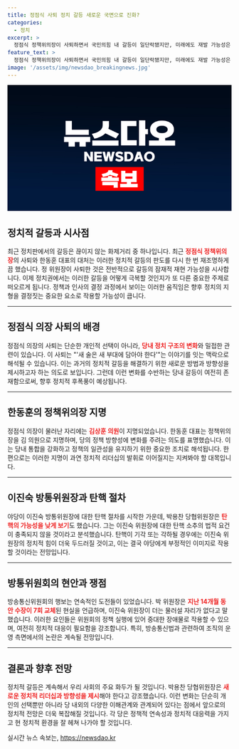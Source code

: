 ```yaml
---
title: 정점식 사퇴 정치 갈등 새로운 국면으로 진화?
categories:
  - 정치
excerpt: >
  정점식 정책위의장이 사퇴하면서 국민의힘 내 갈등이 일단락됐지만, 미래에도 재발 가능성은 여전히 존재한다. 박용찬 위원장은 이진숙 방통위원장 탄핵 시도에 대해 그 가능성이 낮다고 전망하며 민주당의 탄핵 난발 우려를 제기했다. 다음 주 의원총회에서 김상훈 의원의 정책위의장 추인이 예상된다.
feature_text: >
  정점식 정책위의장이 사퇴하면서 국민의힘 내 갈등이 일단락됐지만, 미래에도 재발 가능성은 여전히 존재한다. 박용찬 위원장은 이진숙 방통위원장 탄핵 시도에 대해 그 가능성이 낮다고 전망하며 민주당의 탄핵 난발 우려를 제기했다. 다음 주 의원총회에서 김상훈 의원의 정책위의장 추인이 예상된다.
image: '/assets/img/newsdao_breakingnews.jpg'
---
```


<p><img src="/assets/img/newsdao_breakingnews.jpg" alt="firstkoreanews 속보" /></p>

<h2 data-ke-size="size26">정치적 갈등과 시사점</h2>

<p data-ke-size="size16">최근 정치판에서의 갈등은 끊이지 않는 화제거리 중 하나입니다. 최근 <b><span style="color: #ee2323;">정점식 정책위의장</span></b>의 사퇴와 한동훈 대표의 대처는 이러한 정치적 갈등의 판도를 다시 한 번 재조명하게끔 했습니다. 정 위원장이 사퇴한 것은 전반적으로 갈등의 잠재적 재현 가능성을 시사합니다. 이제 정치권에서는 이러한 갈등을 어떻게 극복할 것인지가 또 다른 중요한 주제로 떠오르게 됩니다. 정책과 인사의 결정 과정에서 보이는 이러한 움직임은 향후 정치의 지형을 결정짓는 중요한 요소로 작용할 가능성이 큽니다.</p>

<p data-ke-size="size16"></p>

<hr>

<h2 data-ke-size="size26">정점식 의장 사퇴의 배경</h2>

<p data-ke-size="size16">정점식 의장의 사퇴는 단순한 개인적 선택이 아니라, <b><span style="color: #ee2323;">당내 정치 구조의 변화</span></b>와 밀접한 관련이 있습니다. 이 사퇴는 "'새 술은 새 부대에 담아야 한다'"는 이야기를 잇는 맥락으로 해석될 수 있습니다. 이는 과거의 정치적 갈등을 해결하기 위한 새로운 방법과 방향성을 제시하고자 하는 의도로 보입니다. 그런데 이런 변화를 수반하는 당내 갈등이 여전히 존재함으로써, 향후 정치적 후폭풍이 예상됩니다.</p>

<p data-ke-size="size16"></p>

<hr>

<h2 data-ke-size="size26">한동훈의 정책위의장 지명</h2>

<p data-ke-size="size16">정점식 의장이 물러난 자리에는 <b><span style="color: #ee2323;">김상훈 의원</span></b>이 지명되었습니다. 한동훈 대표는 정책위의장을 김 의원으로 지명하며, 당의 정책 방향성에 변화를 주려는 의도를 표명했습니다. 이는 당내 통합을 강화하고 정책의 일관성을 유지하기 위한 중요한 조치로 해석됩니다. 한편으로는 이러한 지명이 과연 정치적 리더십의 발휘로 이어질지는 지켜봐야 할 대목입니다.</p>

<p data-ke-size="size16"></p>

<hr>

<h2 data-ke-size="size26">이진숙 방통위원장과 탄핵 절차</h2>

<p data-ke-size="size16">야당이 이진숙 방통위원장에 대한 탄핵 절차를 시작한 가운데, 박용찬 당협위원장은 <b><span style="color: #ee2323;">탄핵의 가능성을 낮게 보기</span></b>도 했습니다. 그는 이진숙 위원장에 대한 탄핵 소추의 법적 요건이 충족되지 않을 것이라고 분석했습니다. 탄핵이 기각 또는 각하될 경우에는 이진숙 위원장의 정치적 힘이 더욱 두드러질 것이고, 이는 결국 야당에게 부정적인 이미지로 작용할 것이라는 전망입니다.</p>

<p data-ke-size="size16"></p>

<hr>

<h2 data-ke-size="size26">방통위원회의 현안과 쟁점</h2>

<p data-ke-size="size16">방송통신위원회의 행보는 연속적인 도전들이 있었습니다. 박 위원장은 <b><span style="color: #ee2323;">지난 14개월 동안 수장이 7회 교체</span></b>된 현실을 언급하며, 이진숙 위원장이 더는 물러설 자리가 없다고 말했습니다. 이러한 요인들은 위원회의 정책 실행에 있어 중대한 장애물로 작용할 수 있으며, 여전히 정치적 대응이 필요함을 강조합니다. 특히, 방송통신법과 관련하여 조직의 운영 측면에서의 논란은 계속될 전망입니다.</p>

<p data-ke-size="size16"></p>

<hr>

<h2 data-ke-size="size26">결론과 향후 전망</h2>

<p data-ke-size="size16">정치적 갈등은 계속해서 우리 사회의 주요 화두가 될 것입니다. 박용찬 당협위원장은 <b><span style="color: #ee2323;">새로운 정치적 리더십과 방향성을 제시</span></b>해야 한다고 강조했습니다. 이런 변화는 단순히 개인의 선택뿐만 아니라 당 내외의 다양한 이해관계와 관계되어 있다는 점에서 앞으로의 정치적 전망은 더욱 복잡해질 것입니다. 각 당은 정책적 연속성과 정치적 대응력을 가지고 현 정치적 환경을 잘 헤쳐 나가야 할 것입니다.</p>

<p data-ke-size="size16"></p>
실시간 뉴스 속보는, <a href="https://newsdao.kr" rel="dofollow">https://newsdao.kr</a>


